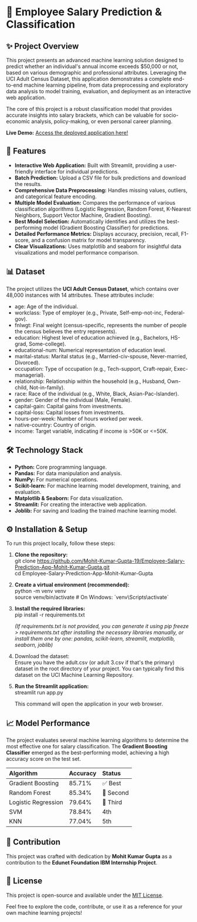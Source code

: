 # **💼 Employee Salary Prediction & Classification**

## **✨ Project Overview**

This project presents an advanced machine learning solution designed to predict whether an individual's annual income exceeds $50,000 or not, based on various demographic and professional attributes. Leveraging the UCI Adult Census Dataset, this application demonstrates a complete end-to-end machine learning pipeline, from data preprocessing and exploratory data analysis to model training, evaluation, and deployment as an interactive web application.

The core of this project is a robust classification model that provides accurate insights into salary brackets, which can be valuable for socio-economic analysis, policy-making, or even personal career planning.

**Live Demo:** [Access the deployed application here\!](https://employee-salary-prediction-app-mohit-kumar-gupta-djgp4pmgtkau9.streamlit.app/)

## **🚀 Features**

* **Interactive Web Application:** Built with Streamlit, providing a user-friendly interface for individual predictions.  
* **Batch Prediction:** Upload a CSV file for bulk predictions and download the results.  
* **Comprehensive Data Preprocessing:** Handles missing values, outliers, and categorical feature encoding.  
* **Multiple Model Evaluation:** Compares the performance of various classification algorithms (Logistic Regression, Random Forest, K-Nearest Neighbors, Support Vector Machine, Gradient Boosting).  
* **Best Model Selection:** Automatically identifies and utilizes the best-performing model (Gradient Boosting Classifier) for predictions.  
* **Detailed Performance Metrics:** Displays accuracy, precision, recall, F1-score, and a confusion matrix for model transparency.  
* **Clear Visualizations:** Uses matplotlib and seaborn for insightful data visualizations and model performance comparison.

## **📊 Dataset**

The project utilizes the **UCI Adult Census Dataset**, which contains over 48,000 instances with 14 attributes. These attributes include:

* age: Age of the individual.  
* workclass: Type of employer (e.g., Private, Self-emp-not-inc, Federal-gov).  
* fnlwgt: Final weight (census-specific, represents the number of people the census believes the entry represents).  
* education: Highest level of education achieved (e.g., Bachelors, HS-grad, Some-college).  
* educational-num: Numerical representation of education level.  
* marital-status: Marital status (e.g., Married-civ-spouse, Never-married, Divorced).  
* occupation: Type of occupation (e.g., Tech-support, Craft-repair, Exec-managerial).  
* relationship: Relationship within the household (e.g., Husband, Own-child, Not-in-family).  
* race: Race of the individual (e.g., White, Black, Asian-Pac-Islander).  
* gender: Gender of the individual (Male, Female).  
* capital-gain: Capital gains from investments.  
* capital-loss: Capital losses from investments.  
* hours-per-week: Number of hours worked per week.  
* native-country: Country of origin.  
* income: Target variable, indicating if income is \>50K or \<=50K.

## **🛠 Technology Stack**

* **Python:** Core programming language.  
* **Pandas:** For data manipulation and analysis.  
* **NumPy:** For numerical operations.  
* **Scikit-learn:** For machine learning model development, training, and evaluation.  
* **Matplotlib & Seaborn:** For data visualization.  
* **Streamlit:** For creating the interactive web application.  
* **Joblib:** For saving and loading the trained machine learning model.

## **⚙️ Installation & Setup**

To run this project locally, follow these steps:

1. **Clone the repository:**  
   git clone https://github.com/Mohit-Kumar-Gupta-19/Employee-Salary-Prediction-App-Mohit-Kumar-Gupta.git  
   cd Employee-Salary-Prediction-App-Mohit-Kumar-Gupta

2. **Create a virtual environment (recommended):**  
   python \-m venv venv  
   source venv/bin/activate  \# On Windows: \`venv\\Scripts\\activate\`

3. **Install the required libraries:**  
   pip install \-r requirements.txt

   *(If requirements.txt is not provided, you can generate it using pip freeze \> requirements.txt after installing the necessary libraries manually, or install them one by one: pandas, scikit-learn, streamlit, matplotlib, seaborn, joblib)*  
4. Download the dataset:  
   Ensure you have the adult.csv (or adult 3.csv if that's the primary) dataset in the root directory of your project. You can typically find this dataset on the UCI Machine Learning Repository.  
5. **Run the Streamlit application:**  
   streamlit run app.py

   This command will open the application in your web browser.

## **📈 Model Performance**

The project evaluates several machine learning algorithms to determine the most effective one for salary classification. The **Gradient Boosting Classifier** emerged as the best-performing model, achieving a high accuracy score on the test set.

| Algorithm | Accuracy | Status |
| :---- | :---- | :---- |
| Gradient Boosting | 85.71% | ✅ Best |
| Random Forest | 85.34% | 🥈 Second |
| Logistic Regression | 79.64% | 🥉 Third |
| SVM | 78.84% | 4th |
| KNN | 77.04% | 5th |

## **🤝 Contribution**

This project was crafted with dedication by **Mohit Kumar Gupta** as a contribution to the **Edunet Foundation IBM Internship Project**.

## **📄 License**

This project is open-source and available under the [MIT License](https://www.google.com/search?q=LICENSE).

Feel free to explore the code, contribute, or use it as a reference for your own machine learning projects\!
